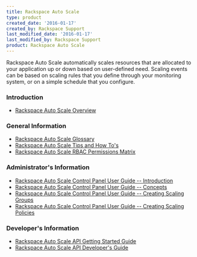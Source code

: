 ```yaml
---
title: Rackspace Auto Scale
type: product
created_date: '2016-01-17'
created_by: Rackspace Support
last_modified_date: '2016-01-17'
last_modified_by: Rackspace Support
product: Rackspace Auto Scale
---
```


Rackspace Auto Scale automatically scales resources that are allocated
to your application up or down based on user-defined need. Scaling
events can be based on scaling rules that you define through your
monitoring system, or on a simple schedule that you configure.

###  Introduction

-   [Rackspace Auto Scale
    Overview](/howto/rackspace-auto-scale-overview)

###  General Information

-   [Rackspace Auto Scale
    Glossary](/howto/rackspace-auto-scale-glossary)
-   [Rackspace Auto Scale Tips and How
    To's](/howto/rackspace-auto-scale-tips-and-how-tos)
-   [Rackspace Auto Scale RBAC Permissions
    Matrix](/howto/permissions-matrix-for-auto-scale)

###  Administrator's Information

-   [Rackspace Auto Scale Control Panel User Guide --
    Introduction](/howto/rackspace-auto-scale-control-panel-user-guide-introduction)
-   [Rackspace Auto Scale Control Panel User Guide --
    Concepts](/howto/rackspace-auto-scale-control-panel-user-guide-concepts)
-   [Rackspace Auto Scale Control Panel User Guide -- Creating Scaling
    Groups](/howto/rackspace-auto-scale-control-panel-user-guide-creating-scaling-groups)
-   [Rackspace Auto Scale Control Panel User Guide -- Creating Scaling
    Policies](/howto/rackspace-auto-scale-control-panel-user-guide-creating-scaling-policies)

###  Developer's Information

-   [Rackspace Auto Scale API Getting Started
    Guide](http://docs.rackspace.com/cas/api/v1.0/autoscale-gettingstarted/content/Overview.html)
-   [Rackspace Auto Scale API Developer's
    Guide](http://docs.rackspace.com/cas/api/v1.0/autoscale-devguide/content/Overview.htmlR)
